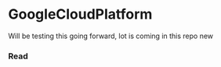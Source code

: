 # GoogleCloudPlatform

Will be testing this going forward, lot is coming in this repo 
new
### Read
